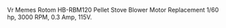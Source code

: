 Vr      Memes      Rotom HB-RBM120 Pellet Stove Blower Motor Replacement 1/60 hp, 3000 RPM, 0.3 Amp, 115V.
